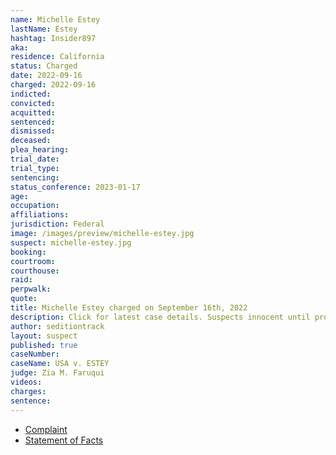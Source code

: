 ```yaml
---
name: Michelle Estey
lastName: Estey
hashtag: Insider897
aka:
residence: California
status: Charged
date: 2022-09-16
charged: 2022-09-16
indicted:
convicted:
acquitted:
sentenced:
dismissed:
deceased:
plea_hearing:
trial_date:
trial_type:
sentencing:
status_conference: 2023-01-17
age:
occupation:
affiliations:
jurisdiction: Federal
image: /images/preview/michelle-estey.jpg
suspect: michelle-estey.jpg
booking:
courtroom:
courthouse:
raid:
perpwalk:
quote:
title: Michelle Estey charged on September 16th, 2022
description: Click for latest case details. Suspects innocent until proven guilty.
author: seditiontrack
layout: suspect
published: true
caseNumber:
caseName: USA v. ESTEY
judge: Zia M. Faruqui
videos:
charges:
sentence:
---
```

- [Complaint](https://www.justice.gov/usao-dc/case-multi-defendant/file/1537956/download)
- [Statement of Facts](https://www.justice.gov/usao-dc/case-multi-defendant/file/1537961/download)
